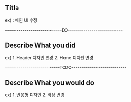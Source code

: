 ## Title 
ex) : 메인 UI 수정

-----------------------------DO----------------------------
## Describe What you did
ex) 1. Header 디자인 변경
    2. Home 디자인 변경
    
----------------------------TODO----------------------------
## Describe What you would do
ex) 1. 반응형 디자인
    2. 색상 변경
